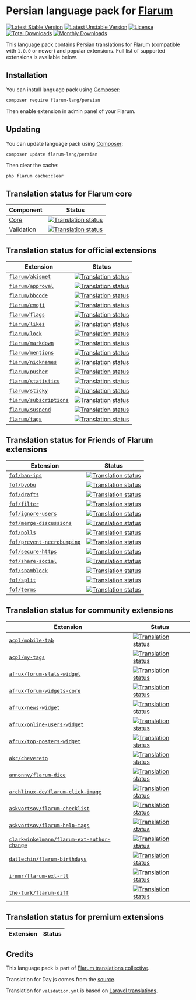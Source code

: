 # Persian language pack for [Flarum](https://flarum.org/)

[![Latest Stable Version](https://img.shields.io/packagist/v/flarum-lang/persian?color=success&label=stable)](https://packagist.org/packages/flarum-lang/persian) 
[![Latest Unstable Version](https://img.shields.io/packagist/v/flarum-lang/persian?include_prereleases&label=unstable)](https://packagist.org/packages/flarum-lang/persian) 
[![License](https://img.shields.io/packagist/l/flarum-lang/persian)](https://packagist.org/packages/flarum-lang/persian) 
[![Total Downloads](https://img.shields.io/packagist/dt/flarum-lang/persian)](https://packagist.org/packages/flarum-lang/persian/stats) 
[![Monthly Downloads](https://img.shields.io/packagist/dm/flarum-lang/persian)](https://packagist.org/packages/flarum-lang/persian/stats) 

This language pack contains Persian translations for Flarum (compatible with `1.0.0` or newer) and popular extensions. Full list of supported extensions is available below.


## Installation

You can install language pack using [Composer](https://getcomposer.org/):

```console
composer require flarum-lang/persian
```

Then enable extension in admin panel of your Flarum.


## Updating

You can update language pack using [Composer](https://getcomposer.org/):

```console
composer update flarum-lang/persian
```

Then clear the cache:

```console
php flarum cache:clear
```


## Translation status for Flarum core

| Component | Status |
| --- | --- |
| [Core](https://github.com/flarum/flarum-core) | [![Translation status](https://weblate.rob006.net/widgets/flarum/fa/core/svg-badge.svg)](https://weblate.rob006.net/projects/flarum/core/fa/) |
| Validation | [![Translation status](https://weblate.rob006.net/widgets/flarum/fa/validation/svg-badge.svg)](https://weblate.rob006.net/projects/flarum/validation/fa/) |


## Translation status for official extensions

<!-- flarum-extensions-list-start -->

| Extension | Status |
| --- | --- |
| [`flarum/akismet`](https://github.com/flarum/akismet) | [![Translation status](https://weblate.rob006.net/widgets/flarum/fa/flarum-akismet/svg-badge.svg)](https://weblate.rob006.net/projects/flarum/flarum-akismet/fa/) |
| [`flarum/approval`](https://github.com/flarum/approval) | [![Translation status](https://weblate.rob006.net/widgets/flarum/fa/flarum-approval/svg-badge.svg)](https://weblate.rob006.net/projects/flarum/flarum-approval/fa/) |
| [`flarum/bbcode`](https://github.com/flarum/bbcode) | [![Translation status](https://weblate.rob006.net/widgets/flarum/fa/flarum-bbcode/svg-badge.svg)](https://weblate.rob006.net/projects/flarum/flarum-bbcode/fa/) |
| [`flarum/emoji`](https://github.com/flarum/emoji) | [![Translation status](https://weblate.rob006.net/widgets/flarum/fa/flarum-emoji/svg-badge.svg)](https://weblate.rob006.net/projects/flarum/flarum-emoji/fa/) |
| [`flarum/flags`](https://github.com/flarum/flags) | [![Translation status](https://weblate.rob006.net/widgets/flarum/fa/flarum-flags/svg-badge.svg)](https://weblate.rob006.net/projects/flarum/flarum-flags/fa/) |
| [`flarum/likes`](https://github.com/flarum/likes) | [![Translation status](https://weblate.rob006.net/widgets/flarum/fa/flarum-likes/svg-badge.svg)](https://weblate.rob006.net/projects/flarum/flarum-likes/fa/) |
| [`flarum/lock`](https://github.com/flarum/lock) | [![Translation status](https://weblate.rob006.net/widgets/flarum/fa/flarum-lock/svg-badge.svg)](https://weblate.rob006.net/projects/flarum/flarum-lock/fa/) |
| [`flarum/markdown`](https://github.com/flarum/markdown) | [![Translation status](https://weblate.rob006.net/widgets/flarum/fa/flarum-markdown/svg-badge.svg)](https://weblate.rob006.net/projects/flarum/flarum-markdown/fa/) |
| [`flarum/mentions`](https://github.com/flarum/mentions) | [![Translation status](https://weblate.rob006.net/widgets/flarum/fa/flarum-mentions/svg-badge.svg)](https://weblate.rob006.net/projects/flarum/flarum-mentions/fa/) |
| [`flarum/nicknames`](https://github.com/flarum/nicknames) | [![Translation status](https://weblate.rob006.net/widgets/flarum/fa/flarum-nicknames/svg-badge.svg)](https://weblate.rob006.net/projects/flarum/flarum-nicknames/fa/) |
| [`flarum/pusher`](https://github.com/flarum/pusher) | [![Translation status](https://weblate.rob006.net/widgets/flarum/fa/flarum-pusher/svg-badge.svg)](https://weblate.rob006.net/projects/flarum/flarum-pusher/fa/) |
| [`flarum/statistics`](https://github.com/flarum/statistics) | [![Translation status](https://weblate.rob006.net/widgets/flarum/fa/flarum-statistics/svg-badge.svg)](https://weblate.rob006.net/projects/flarum/flarum-statistics/fa/) |
| [`flarum/sticky`](https://github.com/flarum/sticky) | [![Translation status](https://weblate.rob006.net/widgets/flarum/fa/flarum-sticky/svg-badge.svg)](https://weblate.rob006.net/projects/flarum/flarum-sticky/fa/) |
| [`flarum/subscriptions`](https://github.com/flarum/subscriptions) | [![Translation status](https://weblate.rob006.net/widgets/flarum/fa/flarum-subscriptions/svg-badge.svg)](https://weblate.rob006.net/projects/flarum/flarum-subscriptions/fa/) |
| [`flarum/suspend`](https://github.com/flarum/suspend) | [![Translation status](https://weblate.rob006.net/widgets/flarum/fa/flarum-suspend/svg-badge.svg)](https://weblate.rob006.net/projects/flarum/flarum-suspend/fa/) |
| [`flarum/tags`](https://github.com/flarum/tags) | [![Translation status](https://weblate.rob006.net/widgets/flarum/fa/flarum-tags/svg-badge.svg)](https://weblate.rob006.net/projects/flarum/flarum-tags/fa/) |

<!-- flarum-extensions-list-stop -->


## Translation status for Friends of Flarum extensions

<!-- fof-extensions-list-start -->

| Extension | Status |
| --- | --- |
| [`fof/ban-ips`](https://github.com/FriendsOfFlarum/ban-ips) | [![Translation status](https://weblate.rob006.net/widgets/flarum/fa/fof-ban-ips/svg-badge.svg)](https://weblate.rob006.net/projects/flarum/fof-ban-ips/fa/) |
| [`fof/byobu`](https://github.com/FriendsOfFlarum/byobu) | [![Translation status](https://weblate.rob006.net/widgets/flarum/fa/fof-byobu/svg-badge.svg)](https://weblate.rob006.net/projects/flarum/fof-byobu/fa/) |
| [`fof/drafts`](https://github.com/FriendsOfFlarum/drafts) | [![Translation status](https://weblate.rob006.net/widgets/flarum/fa/fof-drafts/svg-badge.svg)](https://weblate.rob006.net/projects/flarum/fof-drafts/fa/) |
| [`fof/filter`](https://github.com/FriendsOfFlarum/filter) | [![Translation status](https://weblate.rob006.net/widgets/flarum/fa/fof-filter/svg-badge.svg)](https://weblate.rob006.net/projects/flarum/fof-filter/fa/) |
| [`fof/ignore-users`](https://github.com/FriendsOfFlarum/ignore-users) | [![Translation status](https://weblate.rob006.net/widgets/flarum/fa/fof-ignore-users/svg-badge.svg)](https://weblate.rob006.net/projects/flarum/fof-ignore-users/fa/) |
| [`fof/merge-discussions`](https://github.com/FriendsOfFlarum/merge-discussions) | [![Translation status](https://weblate.rob006.net/widgets/flarum/fa/fof-merge-discussions/svg-badge.svg)](https://weblate.rob006.net/projects/flarum/fof-merge-discussions/fa/) |
| [`fof/polls`](https://github.com/FriendsOfFlarum/polls) | [![Translation status](https://weblate.rob006.net/widgets/flarum/fa/fof-polls/svg-badge.svg)](https://weblate.rob006.net/projects/flarum/fof-polls/fa/) |
| [`fof/prevent-necrobumping`](https://github.com/FriendsOfFlarum/prevent-necrobumping) | [![Translation status](https://weblate.rob006.net/widgets/flarum/fa/fof-prevent-necrobumping/svg-badge.svg)](https://weblate.rob006.net/projects/flarum/fof-prevent-necrobumping/fa/) |
| [`fof/secure-https`](https://github.com/FriendsOfFlarum/secure-https) | [![Translation status](https://weblate.rob006.net/widgets/flarum/fa/fof-secure-https/svg-badge.svg)](https://weblate.rob006.net/projects/flarum/fof-secure-https/fa/) |
| [`fof/share-social`](https://github.com/FriendsOfFlarum/share-social) | [![Translation status](https://weblate.rob006.net/widgets/flarum/fa/fof-share-social/svg-badge.svg)](https://weblate.rob006.net/projects/flarum/fof-share-social/fa/) |
| [`fof/spamblock`](https://github.com/FriendsOfFlarum/spamblock) | [![Translation status](https://weblate.rob006.net/widgets/flarum/fa/fof-spamblock/svg-badge.svg)](https://weblate.rob006.net/projects/flarum/fof-spamblock/fa/) |
| [`fof/split`](https://github.com/FriendsOfFlarum/split) | [![Translation status](https://weblate.rob006.net/widgets/flarum/fa/fof-split/svg-badge.svg)](https://weblate.rob006.net/projects/flarum/fof-split/fa/) |
| [`fof/terms`](https://github.com/FriendsOfFlarum/terms) | [![Translation status](https://weblate.rob006.net/widgets/flarum/fa/fof-terms/svg-badge.svg)](https://weblate.rob006.net/projects/flarum/fof-terms/fa/) |

<!-- fof-extensions-list-stop -->


## Translation status for community extensions

<!-- various-extensions-list-start -->

| Extension | Status |
| --- | --- |
| [`acpl/mobile-tab`](https://github.com/android-com-pl/mobile-tab) | [![Translation status](https://weblate.rob006.net/widgets/flarum/fa/acpl-mobile-tab/svg-badge.svg)](https://weblate.rob006.net/projects/flarum/acpl-mobile-tab/fa/) |
| [`acpl/my-tags`](https://github.com/android-com-pl/my-tags) | [![Translation status](https://weblate.rob006.net/widgets/flarum/fa/acpl-my-tags/svg-badge.svg)](https://weblate.rob006.net/projects/flarum/acpl-my-tags/fa/) |
| [`afrux/forum-stats-widget`](https://github.com/afrux/forum-stats-widget) | [![Translation status](https://weblate.rob006.net/widgets/flarum/fa/afrux-forum-stats-widget/svg-badge.svg)](https://weblate.rob006.net/projects/flarum/afrux-forum-stats-widget/fa/) |
| [`afrux/forum-widgets-core`](https://github.com/afrux/forum-widgets-core) | [![Translation status](https://weblate.rob006.net/widgets/flarum/fa/afrux-forum-widgets-core/svg-badge.svg)](https://weblate.rob006.net/projects/flarum/afrux-forum-widgets-core/fa/) |
| [`afrux/news-widget`](https://github.com/afrux/news-widget) | [![Translation status](https://weblate.rob006.net/widgets/flarum/fa/afrux-news-widget/svg-badge.svg)](https://weblate.rob006.net/projects/flarum/afrux-news-widget/fa/) |
| [`afrux/online-users-widget`](https://github.com/afrux/online-users-widget) | [![Translation status](https://weblate.rob006.net/widgets/flarum/fa/afrux-online-users-widget/svg-badge.svg)](https://weblate.rob006.net/projects/flarum/afrux-online-users-widget/fa/) |
| [`afrux/top-posters-widget`](https://github.com/afrux/top-posters-widget) | [![Translation status](https://weblate.rob006.net/widgets/flarum/fa/afrux-top-posters-widget/svg-badge.svg)](https://weblate.rob006.net/projects/flarum/afrux-top-posters-widget/fa/) |
| [`akr/chevereto`](https://github.com/AKR-Developers/flarum-chevereto) | [![Translation status](https://weblate.rob006.net/widgets/flarum/fa/akr-chevereto/svg-badge.svg)](https://weblate.rob006.net/projects/flarum/akr-chevereto/fa/) |
| [`annonny/flarum-dice`](https://github.com/mizhiyugan529/flarum-dice) | [![Translation status](https://weblate.rob006.net/widgets/flarum/fa/annonny-dice/svg-badge.svg)](https://weblate.rob006.net/projects/flarum/annonny-dice/fa/) |
| [`archlinux-de/flarum-click-image`](https://github.com/archlinux-de/flarum-click-image) | [![Translation status](https://weblate.rob006.net/widgets/flarum/fa/archlinux-de-click-image/svg-badge.svg)](https://weblate.rob006.net/projects/flarum/archlinux-de-click-image/fa/) |
| [`askvortsov/flarum-checklist`](https://github.com/askvortsov1/flarum-checklist) | [![Translation status](https://weblate.rob006.net/widgets/flarum/fa/askvortsov-checklist/svg-badge.svg)](https://weblate.rob006.net/projects/flarum/askvortsov-checklist/fa/) |
| [`askvortsov/flarum-help-tags`](https://github.com/askvortsov1/flarum-help-tags) | [![Translation status](https://weblate.rob006.net/widgets/flarum/fa/askvortsov-help-tags/svg-badge.svg)](https://weblate.rob006.net/projects/flarum/askvortsov-help-tags/fa/) |
| [`clarkwinkelmann/flarum-ext-author-change`](https://github.com/clarkwinkelmann/flarum-ext-author-change) | [![Translation status](https://weblate.rob006.net/widgets/flarum/fa/clarkwinkelmann-author-change/svg-badge.svg)](https://weblate.rob006.net/projects/flarum/clarkwinkelmann-author-change/fa/) |
| [`datlechin/flarum-birthdays`](https://github.com/datlechin/flarum-birthdays) | [![Translation status](https://weblate.rob006.net/widgets/flarum/fa/datlechin-birthdays/svg-badge.svg)](https://weblate.rob006.net/projects/flarum/datlechin-birthdays/fa/) |
| [`irmmr/flarum-ext-rtl`](https://github.com/irmmr/flarum-ext-rtl) | [![Translation status](https://weblate.rob006.net/widgets/flarum/fa/irmmr-rtl/svg-badge.svg)](https://weblate.rob006.net/projects/flarum/irmmr-rtl/fa/) |
| [`the-turk/flarum-diff`](https://github.com/the-turk/flarum-diff) | [![Translation status](https://weblate.rob006.net/widgets/flarum/fa/the-turk-diff/svg-badge.svg)](https://weblate.rob006.net/projects/flarum/the-turk-diff/fa/) |

<!-- various-extensions-list-stop -->


## Translation status for premium extensions

<!-- premium-extensions-list-start -->

| Extension | Status |
| --- | --- |

<!-- premium-extensions-list-stop -->


## Credits

This language pack is part of [Flarum translations collective](https://github.com/rob006-software/flarum-translations).

Translation for Day.js comes from the [source](https://github.com/iamkun/dayjs/blob/v1.10.4/src/locale/fa.js).

Translation for `validation.yml` is based on [Laravel translations](https://github.com/Laravel-Lang/lang/blob/8.1.3/src/fa/validation.php).
